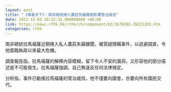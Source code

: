 ```yaml
---
layout: post
title: "《環看天下》：南非總統捲入農莊失竊醜聞影響管治威信"
date: 2022-12-03 10:22:32.000000000 +08:00
link: https://news.rthk.hk/rthk/ch/component/k2/1678282-20221203.htm
categories: rthk
---
```


南非總統拉馬福薩近期捲入私人農莊失竊醜聞，被質疑隱瞞事件，以逃避調查，令他面臨執政以來最大危機。

調查報告指，拉馬福薩的解釋內容模糊，留下令人不安的漏洞，又形容他的部分描述是不可能發生。拉馬福薩強調，自己無違反任何法律規定。

分析指，事件已動搖拉馬福薩的管治威信，他不僅要向國會，亦要向所有國民交代。
